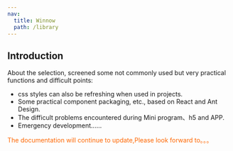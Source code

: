 ```yaml
---
nav:
  title: Winnow
  path: /library
---
```


## Introduction

About the selection, screened some not commonly used but very practical functions and difficult points:

- css styles can also be refreshing when used in projects.
- Some practical component packaging, etc., based on React and Ant Design.
- The difficult problems encountered during Mini program、h5 and APP.
- Emergency development......

<span style="color:#f60">The documentation will continue to update,Please look forward to。。。</span>
